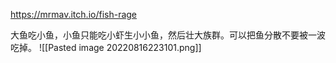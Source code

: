 https://mrmav.itch.io/fish-rage

大鱼吃小鱼，小鱼只能吃小虾生小小鱼，然后壮大族群。可以把鱼分散不要被一波吃掉。
![[Pasted image 20220816223101.png]]